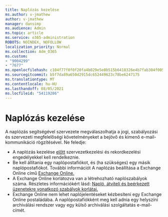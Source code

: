 ```yaml
---
title: Naplózás kezelése
ms.author: v-jmathew
author: v-jmathew
manager: dansimp
ms.audience: Admin
ms.topic: article
ms.service: o365-administration
ROBOTS: NOINDEX, NOFOLLOW
localization_priority: Normal
ms.collection: Adm_O365
ms.custom:
- "9004299"
- "7677"
ms.openlocfilehash: c104f77f0f0f20fa4b029e5e0b515b6418326e4b7fab304f005fb67a18e2202a
ms.sourcegitcommit: b5f7da89a650d2915dc652449623c78be6247175
ms.translationtype: MT
ms.contentlocale: hu-HU
ms.lasthandoff: 08/05/2021
ms.locfileid: "54119286"
---
```

# <a name="manage-journaling"></a>Naplózás kezelése

A naplózás segítségével szervezete megválaszolhatja a jogi, szabályozási és szervezeti megfelelőségi követelményeket a bejövő és kimenő e-mail-kommunikáció rögzítésével. Ne feledje:

* A naplózás kezelése [előtt](https://go.microsoft.com/fwlink/?linkid=2115259) szervezetkezelési és rekordkezelési engedélyekkel kell rendelkeznie. [](https://go.microsoft.com/fwlink/?linkid=2115469)
* Be kell állítania egy naplópostafiókot, és (ha szükséges) egy másik naplópostafiókot. További információt A naplózás beállítása a Exchange Online című [Exchange Online.](https://go.microsoft.com/fwlink/?linkid=2115260)
* A Exchange Online korlátozva van a létrehozható naplószabályok száma. Részletes információkért lásd: [Napló, átviteli és beérkezett üzenetekre vonatkozó szabályok korlátai.](https://go.microsoft.com/fwlink/?linkid=2115261)
* Exchange Online nem lehet naplójelentéseket kézbesíteni egy Exchange Online postaládába. A naplópostafiókként meg kell adnia egy helyszíni archiválási rendszer vagy egy külső archiválási szolgáltatás e-mail-címét.

